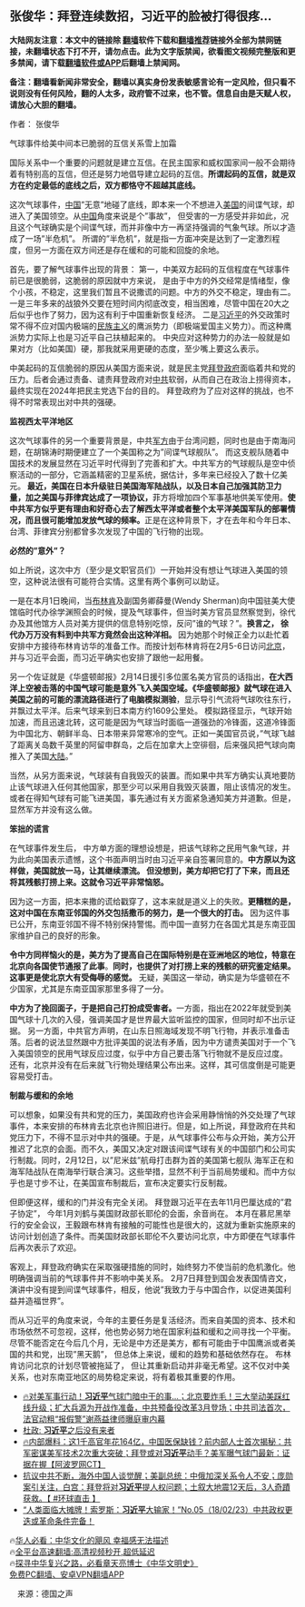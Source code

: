  <!-- 面包屑导航 --> <h2>张俊华：拜登连续数招，习近平的脸被打得很疼…</h2> <p class="notice"><b>大陆网友注意：本文中的链接除 <a href="https://github.com/bannedbook/fanqiang" >翻墙</a>软件下载和<a href="https://github.com/killgcd/justmysocks/blob/master/README.md">翻墙推荐</a>链接外全部为禁网链接，未翻墙状态下打不开，请勿点击。此为文字版禁闻，欲看图文视频完整版和更多禁闻，请下载<a href="https://github.com/bannedbook/fanqiang">翻墙软件或APP</a>后翻墙上禁闻网。</p><p>备注：翻墙看新闻非常安全，翻墙以真实身份发表敏感言论有一定风险，但只看不说则没有任何风险，翻的人太多，政府管不过来，也不管。信息自由是天赋人权，请放心大胆的翻墙。</b></p>  <div class="entry"> <p>作者： 张俊华</p> <p id="conimg">气球事件给美中间本已脆弱的互信关系雪上加霜</p> <p>国际关系中一个重要的问题就是建立互信。在民主国家和威权国家间一般不会期待着有特别高的互信，但还是努力地倡导建立起码的互信。<strong>所谓起码的互信，就是双方在约定最低的底线之后，双方都恪守不超越其底线。</strong></p> <p>这次气球事件，<span class='wp_keywordlink_affiliate'><a href="https://www.bannedbook.org/" title="中国" target="_blank">中国</a></span>&#8221;无意&#8221;地碰了底线，即本来一个不想进入<a href="https://www.bannedbook.org/bnews/tag/%e7%be%8e%e5%9b%bd/" class="st_tag internal_tag" rel="tag" title="标签 美国 下的日志">美国</a>的间谍气球，却进入了美国领空。从<a href="https://www.bannedbook.org/bnews/tag/%E4%B8%AD%E5%9B%BD/" class="st_tag internal_tag" rel="tag" title="标签 中国 下的日志">中国</a>角度来说是个&#8221;事故&#8221;， 但受害的一方感受并非如此，况且这个气球确实是个间谍气球，而并非像中方一再坚持强调的气象气球。所以才造成了一场&#8221;半危机&#8221;。 所谓的&#8221;半危机&#8221;，就是指一方面冲突是达到了一定激烈程度，但另一方面在双方间还是存在缓和的可能和回旋的余地。</p> <p>首先，要了解气球事件出现的背景： 第一，中美双方起码的互信程度在气球事件前已是很脆弱，这脆弱的原因就中方来说， 是由于中方的外交经常是情绪型，像个小孩，不稳定，这里我们暂且不说撒谎的问题。中方的外交不稳定，理由有二。一是三年多来的战狼外交要在短时间内彻底改变，相当困难，尽管中国在20大之后似乎也作了努力，因为这有利于中国重新恢复经济。 二是<a href="https://www.bannedbook.org/bnews/tag/%e4%b9%a0%e8%bf%91%e5%b9%b3/" class="st_tag internal_tag" rel="tag" title="标签 习近平 下的日志">习近平</a>的外交政策时常不得不应对国内极端的<span class='wp_keywordlink'><a href="https://www.bannedbook.org/forum11/topic333.html" title="禁片：民族主义和三座大山" target="_blank">民族主义</a></span>的鹰派势力（即极端爱国主义势力）。而这种鹰派势力实际上也是习近平自己扶植起来的。 中央应对这种势力的办法一般就是如果对方（比如美国）硬，那我就采用更硬的态度，至少嘴上要这么表示。</p> <p>中美起码的互信脆弱的原因从美国方面来说，就是民主党<a href="https://www.bannedbook.org/bnews/tag/%e6%8b%9c%e7%99%bb/" class="st_tag internal_tag" rel="tag" title="标签 拜登 下的日志">拜登</a><a href="https://www.bannedbook.org/bnews/tag/%e6%94%bf%e5%ba%9c/" class="st_tag internal_tag" rel="tag" title="标签 政府 下的日志">政府</a>面临着共和党的压力。后者会通过责备、谴责拜登政府对<a href="https://www.bannedbook.org/bnews/tag/%e4%b8%ad%e5%85%b1/" class="st_tag internal_tag" rel="tag" title="标签 中共 下的日志">中共</a>软弱，从而自己在政治上捞得资本，最终实现在2024年把民主党选下台的目的。 拜登政府为了应对这样的挑战，也不得不时常表现出对中共的强硬。</p>  <p><strong>监视西太平洋地区</strong></p> <p>这次气球事件的另一个重要背景是，中共<a href="https://www.bannedbook.org/bnews/tag/%E5%86%9B%E6%96%B9/" class="st_tag internal_tag" rel="tag" title="标签 军方 下的日志">军方</a>由于台湾问题，同时也是由于南海问题，在胡锦涛时期便建立了一个美国称之为&#8221;间谍气球舰队&#8221;。 而这支舰队随着中国技术的发展显然在习近平时代得到了完善和扩大。中共军方的气球舰队是空中侦察活动的一部分，它涵盖精密的卫星系统，据估计，多年来已经投入了数十亿美元。<strong> 最近，美国在日本升级驻日美国海军陆战队，以及日本自己加强其防卫力量，加之美国与菲律宾达成了一项协议，</strong>菲方将增加四个军事基地供美军使用。<strong>使中共军方似乎更有理由和好奇心去了解西太平洋或者整个太平洋美国军队的部署情况，而且很可能增加发放气球的频率。</strong>正是在这种背景下，才在去年和今年日本、台湾、菲律宾分别都曾多次发现了中国的飞行物的出现。</p> <p><strong>必然的&#8221;意外&#8221;？</strong></p> <p>如上所说，这次中方（至少是文职官员们）一开始并没有想让气球进入美国的领空，这种说法很有可能符合实情。这里有两个事例可以助证。</p> <p>一是在本月1日晚间，当<a href="https://www.bannedbook.org/bnews/tag/%e5%b8%83%e6%9e%97%e8%82%af/" class="st_tag internal_tag" rel="tag" title="标签 布林肯 下的日志">布林肯</a>及副国务卿薛曼(Wendy Sherman)向中国驻美大使馆临时代办徐学渊照会的时候，提及气球事件，但当时美方官员显然察觉到，徐代办及其他馆方人员对美方提供的信息特别吃惊，反问&#8221;谁的气球？&#8221;。<strong>换言之， 徐代办万万没有料到中共军方竟然会出这种洋相。 </strong>因为她那个时候正全力以赴忙着安排中方接待布林肯访华的准备工作。而按计划布林肯将在2月5-6日访问<a href="https://www.bannedbook.org/bnews/tag/%e5%8c%97%e4%ba%ac/" class="st_tag internal_tag" rel="tag" title="标签 北京 下的日志">北京</a>，并与习近平会面，而习近平确实也安排了跟他一起用餐。</p> <p>另一个佐证就是《华盛顿邮报》2月14日援引多位匿名美方官员的话指出，<strong>在大西洋上空被击落的中国气球可能是意外飞入美国空域。《华盛顿邮报》就气球在进入美国之前的可能的漂流路径进行了电脑模拟测验</strong>，显示导引气流将气球吹往东行， 并飘过太平洋。后来气球来到日本南方约1609公里处。 模拟路径显示，气球开始加速，而且迅速北转，这可能是因为气球当时面临一道强劲的冷锋面，这道冷锋面为中国北方、朝鲜半岛、日本带来异常寒冷的空气。正如一美国官员说，&#8221;气球飞越了距离关岛数千英里的阿留申群岛，之后在加拿大上空徘徊，后来强风把气球向南推入了美国<span class='wp_keywordlink_affiliate'><a href="https://www.bannedbook.org/" title="大陆" target="_blank">大陆</a></span>。&#8221;</p>  <p>当然，从另方面来说，气球装有自我毁灭的装置。而如果中共军方确实认真地要防止该气球进入任何其他国家，那至少可以采用自我毁灭装置，阻止该情况的发生。或者在得知气球有可能飞进美国，事先通过有关方面紧急通知美方并道歉。但是，显然军方并没有这么做。</p> <p><strong>笨拙的谎言</strong></p> <p>在气球事件发生后， 中方单方面的理想设想是，把该气球称之民用气象气球，并为此向美国表示遗憾，这个书面声明当时由习近平亲自签署同意的。<strong>中方原以为这样做，美国就放一马，让其继续漂流。 但没想到，美方却把它打了下来，而且还将其残骸打捞上来。这就令习近平非常恼怒。</strong></p> <p>因为这一方面，把本来撒的谎给戳穿了，这本来就是道义上的失败。<strong>更糟糕的是，这对中国在东南亚邻国的外交包括撒币的努力，是一个很大的打击。</strong> 因为这件事已公开，东南亚邻国不得不特别保持警惕。而中国一直努力在各国尤其是东南亚国家维护自己的良好的形象。</p> <p><strong>令中方同样恼火的是，美方为了提高自己在国际特别是在亚洲地区的地位，特意在北京向各国使节通报了此事</strong>。<strong>同时，也提供了对打捞上来的残骸的研究鉴定结果。</strong> <strong>这事更是使北京大有受侮辱的感觉。</strong> 无疑，美国这一举动，确实是为华盛顿在不少国家，尤其是东南亚国家那里多得了一分。</p> <p><strong>中方为了挽回面子，于是把自己打扮成受害者。</strong>一方面，指出在2022年就受到美国气球十几次的入侵，强调美国才是世界最大监听监控的国家，但同时却不出示证据。 另一方面，中共官方声明，在山东日照海域发现不明飞行物，并表示准备击落。后者的说法显然跟中方批评美国的说法有矛盾，因为中方谴责美国对于一个飞入美国领空的民用气球反应过度，似乎中方自己要击落飞行物就不是反应过度。 还有，北京并没有在后来就飞行物处理结果公布出来。这样，其可信度倒是可能更容易受打击。</p>  <p><strong>制裁与缓和的余地</strong></p> <p>可以想象，如果没有共和党的压力，美国政府也许会采用静悄悄的外交处理了气球事件，本来安排的布林肯去北京也许照旧进行。但是，如上所说，拜登政府在共和党压力下，不得不显示对中共的强硬。于是，从气球事件公布与众开始，美方公开推迟了北京的会面。而不久，美国又决定对跟该间谍气球有关的中国部门和公司实行制裁。同时，2月12日，以&#8221;尼米兹&#8221;航母打击群为首的美国第七舰队 海军正在和海军陆战队在南海举行联合演习。这些举措，显然不利于当前局势缓和。而中方似乎也是寸步不让，在美国宣布制裁后，宣布决定要实行反制裁。</p> <p>但即便这样，缓和的门并没有完全关闭。 拜登跟习近平在去年11月巴厘达成的&#8221;君子协定&#8221;， 今年1月刘鹤与美国财政部长耶伦的会面，余音尚在。 本月在慕尼黑举行的安全会议，王毅跟布林肯有接触的可能性也是很大的，这就为重新实施原来的访问计划创造了条件。而美国财政部长耶伦不久要访问北京，中方即便在气球事件后再次表示了欢迎。</p> <p>客观上，拜登政府确实在采取强硬措施的同时，始终努力不使当前的危机激化。他明确强调当前的气球事件并不影响中美关系。 2月7日拜登到国会发表国情咨文，演讲中没有提到间谍气球事件，相反，他说&#8221;我致力于与中国合作，以促进美国利益并造福世界&#8221;。</p> <p>而从习近平的角度来说，今年的主要任务是复活经济。而来自美国的资本、技术和市场依然不可忽视，这样，他也势必努力地在国家利益和缓和之间寻找一个平衡。 尽管不能否定在今后几个月，无论是中方还是美方，都有可能由于中国鹰派或者美国的共和党，出现&#8221;黑天鹅&#8221;， 但总体上来说，缓和的趋势和基础依然存在。 布林肯访问北京的计划尽管被拖延了， 但让其重新启动并非毫无希望。这不仅对中美关系，也对东南亚地区的局势稳定来说，将有着极其重要的作用。</p> <!--<div id="taboola-mid-1"></div>--><ul class='op-related-articles' title='相关阅读'> <li><a href='https://www.bannedbook.org/bnews/bannedvideo/20230219/1850639.html' target='_blank'>🔥对美军事行动！<b>习近平</b>气球门暗中干的事…；北京要炸毛！三大举动美踩红线升级；扩大兵源为开战作准备，中共预备役改革3月登场；中共司法首次，法官动粗“报假警”谢燕益律师曝庭审内幕</a></li> <li><a href='https://www.bannedbook.org/bnews/comments/20230219/1850614.html' target='_blank'>杜政: <b>习近平</b>之后没有来者</a></li> <li><a href='https://www.bannedbook.org/bnews/bannedvideo/20230219/1850580.html' target='_blank'>🔥内部爆料：这1千高官年花164亿，中国医保缺钱？前内部人士首次揭秘：共军密谋美军技术2次重大突破；拜登或对<b>习近平</b>动手？美军曝气球门最新：证据在握【阿波罗网CT】</a></li> <li><a href='https://www.bannedbook.org/bnews/bannedvideo/20230219/1850540.html' target='_blank'>抗议中共不断，海外中国人谈觉醒；美副总统：中俄加深关系令人不安；庞勋案引关注，白宫：拜登将对<b>习近平</b>提人权问题；土叙大地震12天后，3人奇蹟获救。【 #环球直击 】</a></li> <li><a href='https://www.bannedbook.org/bnews/sohnews/20230219/1850535.html' target='_blank'>“人类面临大摊牌！索罗斯：<b>习近平</b>大输家！”No.05（18/02/23）中共政权更迭或革命条件完备！</a></li> </ul> <p class="texttj"> 🔥<a href="https://www.bannedbook.org/bnews/comments/20220220/1694796.html" target="_blank">华人必看：中华文化的飓风 幸福感无法描述</a><br/> 🔥<a href="https://github.com/bannedbook/fanqiang/wiki/V2ray%E6%9C%BA%E5%9C%BA" target="_blank">全平台高速翻墙:高清视频秒开,超低延迟</a><br/> 🔥<a href="https://www.bannedbook.org/bnews/comments/20220808/1768773.html" target="_blank">探寻中华复兴之路，必看章天亮博士《中华文明史》</a><br/> <a href="https://github.com/bannedbook/fanqiang/wiki/%E7%A6%81%E9%97%BB%E7%BD%91%E5%AE%89%E5%8D%93%E7%BF%BB%E5%A2%99%E6%96%B0%E9%97%BBAPP" target="_blank">免费PC翻墙、安卓VPN翻墙APP</a><br/> </p> <p class="src-info">　来源：德国之声 </p><a name='sharetosocial'></a> <div style="margin-bottom:5px;padding-bottom:5px;clear:both"> <div id="archive-pix-1" class="banner-ads"> <!-- AuctionX Display platform tag START --> <div id="27602x728x90x621x_ADSLOT1" clicktrack="%%CLICK_URL_ESC%%"></div>  <!-- AuctionX Display platform tag END --> </div> <div id="archive-pix-2" class="banner-ads"> <!-- AuctionX Display platform tag START --> <div id="27556x300x250x621x_ADSLOT1" clicktrack="%%CLICK_URL_ESC%%" style="margin:0 auto;text-align:center"></div>  <!-- AuctionX Display platform tag END --> </div> </div>  <div id="archive-pix-1" class="banner-ads"> <!-- AuctionX Display platform tag START --> <div id="27603x728x90x621x_ADSLOT1" clicktrack="%%CLICK_URL_ESC%%"></div>  <!-- AuctionX Display platform tag END --> </div> </div><!--END ENTRY--> 
